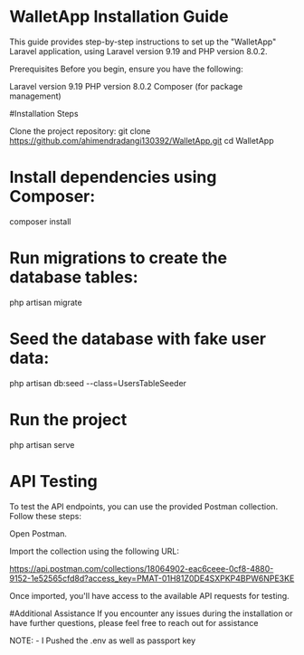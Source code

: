 # WalletApp Installation Guide
This guide provides step-by-step instructions to set up the "WalletApp" Laravel application, using Laravel version 9.19 and PHP version 8.0.2.

Prerequisites
Before you begin, ensure you have the following:

Laravel version 9.19
PHP version 8.0.2
Composer (for package management)

#Installation Steps

Clone the project repository:
git clone https://github.com/ahimendradangi130392/WalletApp.git
cd WalletApp

# Install dependencies using Composer:
composer install

# Run migrations to create the database tables:
php artisan migrate

# Seed the database with fake user data:

php artisan db:seed --class=UsersTableSeeder

# Run the project 

php artisan serve

# API Testing
To test the API endpoints, you can use the provided Postman collection. Follow these steps:

Open Postman.

Import the collection using the following URL:

https://api.postman.com/collections/18064902-eac6ceee-0cf8-4880-9152-1e52565cfd8d?access_key=PMAT-01H81Z0DE4SXPKP4BPW6NPE3KE

Once imported, you'll have access to the available API requests for testing.

#Additional Assistance
If you encounter any issues during the installation or have further questions, please feel free to reach out for assistance

NOTE: - I Pushed the .env as well as passport key
